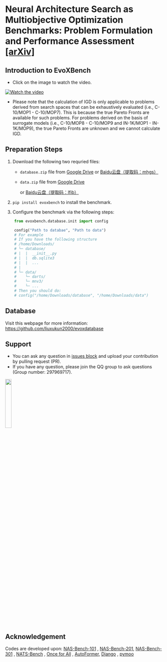 # Neural Architecture Search as Multiobjective Optimization Benchmarks: Problem Formulation and Performance Assessment [[arXiv]](https://arxiv.org/abs/2208.04321)

## Introduction to EvoXBench

- Click on the image to watch the video.

[![Watch the video](https://github.com/EMI-Group/evoxbench/blob/main/assets/video%20cover.png)](https://www.emigroup.tech/wp-content/uploads/2023/02/tutorial.mp4)

- Please note that the calculation of IGD is only applicable to problems derived from search spaces that can be exhaustively evaluated (i.e., C-10/MOP1 - C-10/MOP7). This is because the true Pareto Fronts are available for such problems. For problems derived on the basis of surrogate models (i.e., C-10/MOP8 - C-10/MOP9 and IN-1K/MOP1 - IN-1K/MOP9), the true Pareto Fronts are unknown and we cannot calculate IGD. 

## Preparation Steps

1. Download the following two requried files:
    - ``database.zip`` file
      from [Google Drive](https://drive.google.com/file/d/11bQ1paHEWHDnnTPtxs2OyVY_Re-38DiO/view?usp=sharing) 
      or [Baidu云盘（提取码：mhgs）](https://pan.baidu.com/s/1PwWloA543-81O-GFkA7GKg)
      
    - ``data.zip`` file
      from [Google Drive](https://drive.google.com/file/d/1fUZtpTjfEQao2unLKaspL8fOq4xdSXt2/view?usp=sharing)
      
      or [Baidu云盘（提取码：lfib）](https://pan.baidu.com/s/1yopkISKyjbWIHXFV_Op3pg)
    
2. ``pip install evoxbench`` to install the benchmark.

3. Configure the benchmark via the following steps:

```python
    from evoxbench.database.init import config

    config("Path to databae", "Path to data")
    # For example
    # If you have the following structure
    # /home/Downloads/
    # └─ database/
    # |  |  __init__.py
    # |  |  db.sqlite3
    # |  |  ...
    # |  
    # └─ data/
    #    └─ darts/
    #    └─ mnv3/
    #    └─ ...
    # Then you should do:
    # config("/home/Downloads/database", "/home/Downloads/data")
```

## Database

Visit this webpage for more information: https://github.com/liuxukun2000/evoxdatabase

## Support

- You can ask any question in [issues block](https://github.com/EMI-Group/evoxbench/issues) and upload your contribution by pulling request (PR).
- If you have any question,  please join the QQ group to ask questions (Group number: 297969717).
<img src="https://github.com/EMI-Group/evoxbench/blob/main/assets/QQ%20Group%20%20Number.jpg" width="20%">

## Acknowledgement

Codes are developed upon: [NAS-Bench-101](https://github.com/google-research/nasbench)
, [NAS-Bench-201](https://github.com/D-X-Y/NAS-Bench-201), [NAS-Bench-301](https://github.com/automl/nasbench301)
, [NATS-Bench](https://xuanyidong.com/assets/projects/NATS-Bench)
, [Once for All](https://github.com/mit-han-lab/once-for-all)
, [AutoFormer](https://github.com/microsoft/Cream/tree/main/AutoFormer), [Django](https://www.djangoproject.com/)
, [pymoo](https://pymoo.org/) 
